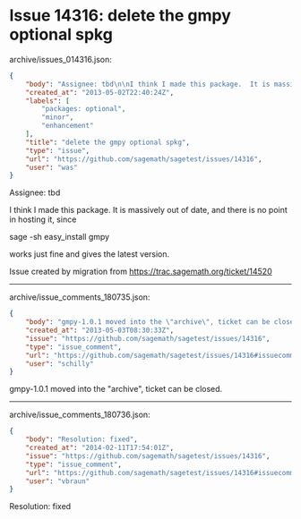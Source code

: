 # Issue 14316: delete the gmpy optional spkg

archive/issues_014316.json:
```json
{
    "body": "Assignee: tbd\n\nI think I made this package.  It is massively out of date, and there is no point in hosting it, since\n\n  sage -sh\n  easy_install gmpy\n\nworks just fine and gives the latest version.\n\nIssue created by migration from https://trac.sagemath.org/ticket/14520\n\n",
    "created_at": "2013-05-02T22:40:24Z",
    "labels": [
        "packages: optional",
        "minor",
        "enhancement"
    ],
    "title": "delete the gmpy optional spkg",
    "type": "issue",
    "url": "https://github.com/sagemath/sagetest/issues/14316",
    "user": "was"
}
```
Assignee: tbd

I think I made this package.  It is massively out of date, and there is no point in hosting it, since

  sage -sh
  easy_install gmpy

works just fine and gives the latest version.

Issue created by migration from https://trac.sagemath.org/ticket/14520





---

archive/issue_comments_180735.json:
```json
{
    "body": "gmpy-1.0.1 moved into the \"archive\", ticket can be closed.",
    "created_at": "2013-05-03T08:30:33Z",
    "issue": "https://github.com/sagemath/sagetest/issues/14316",
    "type": "issue_comment",
    "url": "https://github.com/sagemath/sagetest/issues/14316#issuecomment-180735",
    "user": "schilly"
}
```

gmpy-1.0.1 moved into the "archive", ticket can be closed.



---

archive/issue_comments_180736.json:
```json
{
    "body": "Resolution: fixed",
    "created_at": "2014-02-11T17:54:01Z",
    "issue": "https://github.com/sagemath/sagetest/issues/14316",
    "type": "issue_comment",
    "url": "https://github.com/sagemath/sagetest/issues/14316#issuecomment-180736",
    "user": "vbraun"
}
```

Resolution: fixed
